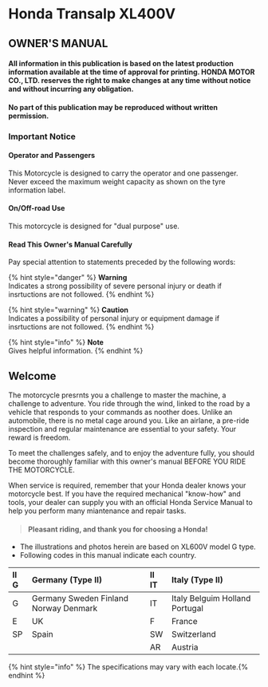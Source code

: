 ﻿---
description: >-
  This manual should be considered a permanent part of the motorcycle and should
  remain with the motorcycle when resold.
---

# Honda Transalp XL400V

## OWNER'S MANUAL

#### All information in this publication is based on the latest production information available at the time of approval for printing. HONDA MOTOR CO., LTD. reserves the right to make changes at any time without notice and without incurring any obligation.​

#### No part of this publication may be reproduced without written permission.​

### Important Notice

#### Operator and Passengers

This Motorcycle is designed to carry the operator and one passenger. Never exceed the maximum weight capacity as shown on the tyre information label.​

#### On/Off-road Use

This motorcycle is designed for "dual purpose" use.​

#### Read This Owner's Manual Carefully

Pay special attention to statements preceded by the following words:​

{% hint style="danger" %}
**Warning​**  
Indicates a strong possibility of severe personal injury or death if insrtuctions are not followed.
{% endhint %}

{% hint style="warning" %}
**Caution​**  
Indicates a possibility of personal injury or equipment damage if insrtuctions are not followed.
{% endhint %}

{% hint style="info" %}
**Note​**  
Gives helpful information.
{% endhint %}

## Welcome

The motorcycle presrnts you a challenge to master the machine, a challenge to adventure. You ride through the wind, linked to the road by a vehicle that responds to your commands as noother does. Unlike an automobile, there is no metal cage around you. Like an airlane, a pre-ride inspection and regular maintenance are essential to your safety. Your reward is freedom.​

To meet the challenges safely, and to enjoy the adventure fully, you should become thoroughly familiar with this owner's manual BEFORE YOU RIDE THE MOTORCYCLE.​

When service is required, remember that your Honda dealer knows your motorcycle best. If you have the required mechanical "know-how" and tools, your dealer can supply you with an official Honda Service Manual to help you perform many miantenance and repair tasks.​

> #### Pleasant riding, and thank you for choosing a Honda!​

* The illustrations and photos herein are based on XL600V model G type.​
* Following codes in this manual indicate each country.​

| II G​ | Germany \(Type II\)​ | II IT​ | Italy \(Type II\)​ |
| :--- | :--- | :--- | :--- |
| G | Germany Sweden Finland Norway Denmark​ | IT | Italy Belguim Holland Portugal​ |
| E | UK | F | France |
| SP | Spain | SW | Switzerland |
|  |  | AR | Austria |

{% hint style="info" %}
The specifications may vary with each locate.​
{% endhint %}

